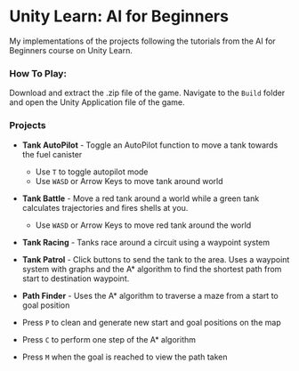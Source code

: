# Unity Learn: AI for Beginners

My implementations of the projects following the tutorials from the AI for Beginners course on Unity Learn.

### How To Play: 

Download and extract the .zip file of the game. Navigate to the `Build` folder and open the Unity Application file of the game.

### Projects

* **Tank AutoPilot** - Toggle an AutoPilot function to move a tank towards the fuel canister
  * Use `T` to toggle autopilot mode
  * Use `WASD` or Arrow Keys to move tank around world

* **Tank Battle** - Move a red tank around a world while a green tank calculates trajectories and fires shells at you.
  * Use `WASD` or Arrow Keys to move red tank around the world
  
* **Tank Racing** - Tanks race around a circuit using a waypoint system

* **Tank Patrol** - Click buttons to send the tank to the area. Uses a waypoint system with graphs and the A* algorithm to find the shortest path
from start to destination waypoint.

* **Path Finder** - Uses the A* algorithm to traverse a maze from a start to goal position
 * Press `P` to clean and generate new start and goal positions on the map
 * Press `C` to perform one step of the A* algorithm
 * Press `M` when the goal is reached to view the path taken
